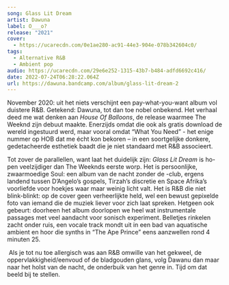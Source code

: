```yaml
---
song: Glass Lit Dream
artist: Dawuna
label: O___o?
release: "2021"
cover:
  - https://ucarecdn.com/0e1ae280-ac91-44e3-904e-078b342604c0/
tags:
  - Alternative R&B
  - Ambient pop
audio: https://ucarecdn.com/29e6e252-1315-43b7-b484-adfd6692c416/
date: 2022-07-24T06:28:22.064Z
url: https://dawuna.bandcamp.com/album/glass-lit-dream-2
---
```

November 2020: uit het niets verschijnt een pay-what-you-want album vol duistere R&B. Getekend: Dawuna, tot dan toe nobel onbekend. Het verhaal deed me wat denken aan *House Of Balloons*, de release waarmee The Weeknd zijn debuut maakte. Enerzijds omdat die ook als gratis download de wereld ingestuurd werd, maar vooral omdat “What You Need” - het enige nummer op HOB dat me écht kon bekoren – in een soortgelijke donkere, gedetacheerde esthetiek baadt die je niet standaard met R&B associeert.

Tot zover de parallellen, want laat het duidelijk zijn: *Glass Lit Dream* is ho-pen veelzijdiger dan The Weeknds eerste worp. Het is persoonlijke, zwaarmoedige Soul: een album van de nacht zonder de -club, ergens landend tussen D’Angelo’s gospels, Tirzah’s discretie en Space Afrika’s voorliefde voor hoekjes waar maar weinig licht valt. Het is R&B die niet blink-blinkt: op de cover geen verheerlijkte held, wel een bewust gepixelde foto van iemand die de muziek liever voor zich laat spreken. Hetgeen ook gebeurt: doorheen het album doorlopen we heel wat instrumentale passages met veel aandacht voor sonisch experiment. Belletjes rinkelen zacht onder ruis, een vocale track mondt uit in een bad van aquatische ambient en hoor die synths in “The Ape Prince” eens aanzwellen rond 4 minuten 25.

 Als je tot nu toe allergisch was aan R&B omwille van het gekweel, de oppervlakkigheid/eenvoud of de bladgouden glans, volg Dawanu dan maar naar het holst van de nacht, de onderbuik van het genre in. Tijd om dat beeld bij te stellen.
